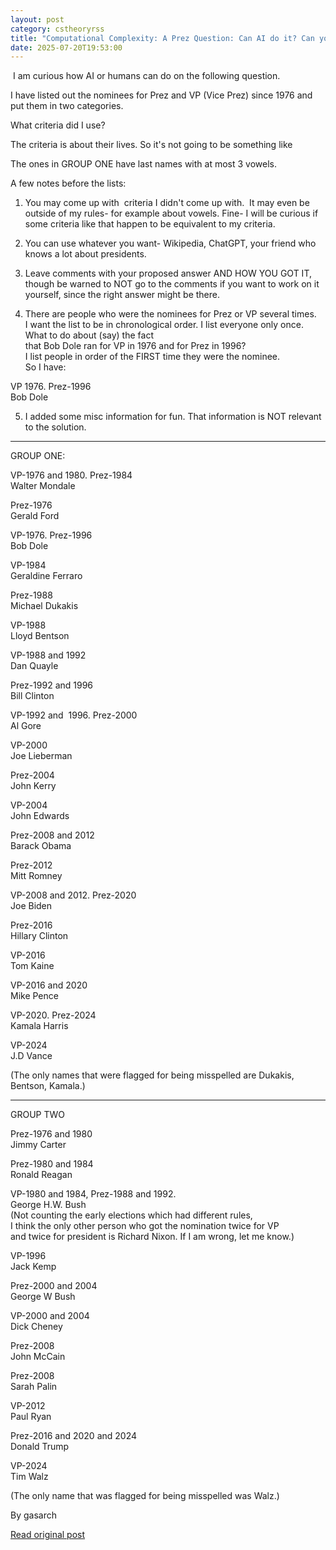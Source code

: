 ```yaml
---
layout: post
category: cstheoryrss
title: "Computational Complexity: A Prez Question: Can AI do it? Can you? Can I?"
date: 2025-07-20T19:53:00
---
```


 I am curious how AI or humans can do on the following question.  
  
I have listed out the nominees for Prez and VP (Vice Prez) since 1976 and put them in two categories.  
  
What criteria did I use?  
  
The criteria is about their lives. So it's not going to be something like  
  
The ones in GROUP ONE have last names with at most 3 vowels.  
  
A few notes before the lists:  
  
1) You may come up with  criteria I didn't come up with.  It may even be outside of my rules- for example about vowels. Fine- I will be curious if some criteria like that happen to be equivalent to my criteria.  
  
2) You can use whatever you want- Wikipedia, ChatGPT, your friend who knows a lot about presidents.  
  
3) Leave comments with your proposed answer AND HOW YOU GOT IT, though be warned to NOT go to the comments if you want to work on it yourself, since the right answer might be there.  
  
4) There are people who were the nominees for Prez or VP several times.  
I want the list to be in chronological order. I list everyone only once.  
What to do about (say) the fact  
that Bob Dole ran for VP in 1976 and for Prez in 1996?  
I list people in order of the FIRST time they were the nominee.  
So I have:  
  
VP 1976. Prez-1996  
Bob Dole

5) I added some misc information for fun. That information is NOT relevant to the solution.   
  
-----------------------------------------------  
  
GROUP ONE:  
  
VP-1976 and 1980. Prez-1984  
Walter Mondale

Prez-1976  
Gerald Ford

VP-1976. Prez-1996  
Bob Dole

VP-1984  
Geraldine Ferraro  
  
Prez-1988  
Michael Dukakis  
  
VP-1988  
Lloyd Bentson

VP-1988 and 1992  
Dan Quayle  
  
Prez-1992 and 1996  
Bill Clinton  
  
VP-1992 and  1996. Prez-2000  
Al Gore  
  
VP-2000  
Joe Lieberman  
  
Prez-2004  
John Kerry  
  
VP-2004  
John Edwards  
  
Prez-2008 and 2012  
Barack Obama  
  
Prez-2012  
Mitt Romney  
  
VP-2008 and 2012. Prez-2020  
Joe Biden  
  
Prez-2016  
Hillary Clinton  
  
VP-2016  
Tom Kaine  
  
VP-2016 and 2020  
Mike Pence  
  
VP-2020. Prez-2024  
Kamala Harris  
  
VP-2024  
J.D Vance

(The only names that were flagged for being misspelled are Dukakis, Bentson, Kamala.)  
  
--------------------------------------  
GROUP TWO  
  
Prez-1976 and 1980  
Jimmy Carter  
  
Prez-1980 and 1984  
Ronald Reagan  
  
VP-1980 and 1984, Prez-1988 and 1992.  
George H.W. Bush  
(Not counting the early elections which had different rules,  
I think the only other person who got the nomination twice for VP  
and twice for president is Richard Nixon. If I am wrong, let me know.)  
  
VP-1996  
Jack Kemp  
  
Prez-2000 and 2004  
George W Bush  
  
VP-2000 and 2004  
Dick Cheney  
  
Prez-2008  
John McCain  
  
Prez-2008  
Sarah Palin  
  
VP-2012  
Paul Ryan  
  
Prez-2016 and 2020 and 2024  
Donald Trump  
  
VP-2024  
Tim Walz

(The only name that was flagged for being misspelled was Walz.) 

By gasarch

[Read original post](https://blog.computationalcomplexity.org/2025/07/a-prez-question-can-ai-do-it-can-you.html)
